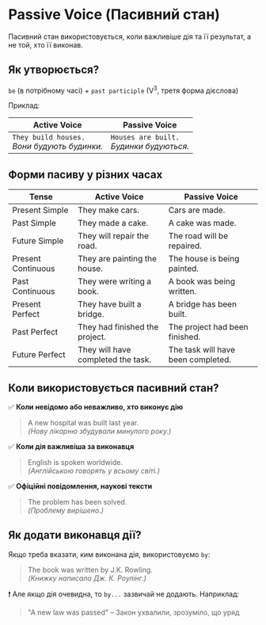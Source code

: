 ﻿# Passive Voice (Пасивний стан)

Пасивний стан використовується, коли важливіше дія та її результат, а не той, хто її виконав.  

## Як утворюється?

`be` (в потрібному часі) + `past participle` (V<sup>3</sup>, третя форма дієслова)

Приклад:

| Active Voice | Passive Voice |
| --- | --- |
| `They build houses.` </br> *Вони будують будинки.* | `Houses are built.` </br> *Будинки будуються.* | 

## Форми пасиву у різних часах

| Tense |	Active Voice	| Passive Voice |
| --- | --- | --- |
| Present Simple |	They make cars. |	Cars are made. |
| Past Simple |	They made a cake. |	A cake was made. |
| Future Simple |	They will repair the road. |	The road will be repaired. |
| Present Continuous |	They are painting the house. | The house is being painted. |
| Past Continuous |	They were writing a book. |	A book was being written. |
| Present Perfect |	They have built a bridge. |	A bridge has been built. |
| Past Perfect |	They had finished the project. |	The project had been finished. |
| Future Perfect |	They will have completed the task. |	The task will have been completed. |

## Коли використовується пасивний стан?

✅ **Коли невідомо або неважливо, хто виконує дію**

> A new hospital was built last year.  
> *(Нову лікарню збудували минулого року.)*  

✅ **Коли дія важливіша за виконавця**

> English is spoken worldwide.  
> *(Англійською говорять у всьому світі.)*  

✅ **Офіційні повідомлення, наукові тексти**

> The problem has been solved.   
> *(Проблему вирішено.)*   

## Як додати виконавця дії?

Якщо треба вказати, ким виконана дія, використовуємо `by`:

> The book was written by J.K. Rowling.  
> *(Книжку написала Дж. К. Роулінг.)*

❗ Але якщо дія очевидна, то `by...` зазвичай не додають. Наприклад:
> "A new law was passed" – Закон ухвалили, зрозуміло, що уряд

